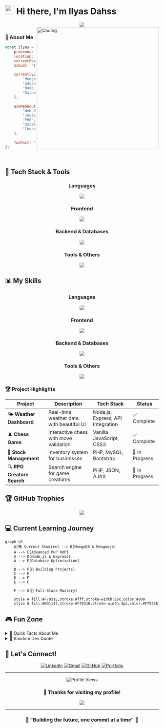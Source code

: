 # <img src="https://raw.githubusercontent.com/MartinHeinz/MartinHeinz/master/wave.gif" width="30px" height="30px" /> Hi there, I'm **Ilyas Dahss**

<div align="center">
  <img src="https://readme-typing-svg.herokuapp.com/?font=Righteous&size=35&center=true&vCenter=true&width=500&height=70&duration=4000&lines=Hi+There!+👋;+I'm+Ilyas+Dahss!;Full-Stack+Developer!;Welcome+to+my+Profile!&color=F7931E" />
</div>

<img align="right" alt="Coding" width="400" src="https://media.giphy.com/media/SWoSkN6DxTszqIKEqv/giphy.gif">

### 💫 About Me

```javascript
const ilyas = {
    pronouns: "He" | "Him",
    location: "Rabat, Morocco 🇲🇦",
    currentFocus: "Full-Stack Development",
    school: "ISTA NTIC Rabat",
    
    currentlyLearning: [
        "MongoDB & Mongoose",
        "Advanced PHP & OOP",
        "Node.js & Express.js",
        "Database Optimization"
    ],
    
    askMeAbout: [
        "Web Development", 
        "JavaScript", 
        "PHP", 
        "Database Design",
        "Chess Strategies ♟️"
    ],
    
    funFact: "I debug with console.log() and I'm proud of it! 🐛"
};
```

<br clear="both">

## 🚀 Tech Stack & Tools

<div align="center">

### Languages
<img src="https://skillicons.dev/icons?i=js,php,html,css,python" />

### Frontend
<img src="https://skillicons.dev/icons?i=react,bootstrap" />

### Backend & Databases  
<img src="https://skillicons.dev/icons?i=nodejs,express,mongodb,mysql,firebase" />

### Tools & Others
<img src="https://skillicons.dev/icons?i=git,github,vscode,figma,postman" />

</div>

## 📊 My Skills

<div align="center">

### Languages
<img src="https://skillicons.dev/icons?i=js,php,html,css,python" />

### Frontend
<img src="https://skillicons.dev/icons?i=react,bootstrap" />

### Backend & Databases  
<img src="https://skillicons.dev/icons?i=nodejs,express,mongodb,mysql,firebase" />

### Tools & Others
<img src="https://skillicons.dev/icons?i=git,github,vscode,figma,postman" />

</div>

### 🏆 Project Highlights

| Project | Description | Tech Stack | Status |
|---------|-------------|------------|--------|
| 🌤️ **Weather Dashboard** | Real-time weather data with beautiful UI | Node.js, Express, API Integration | ✅ Complete |
| ♟️ **Chess Game** | Interactive chess with move validation | Vanilla JavaScript, CSS3 | ✅ Complete |
| 🛒 **Stock Management** | Inventory system for businesses | PHP, MySQL, Bootstrap | 🔄 In Progress |
| 🔍 **RPG Creature Search** | Search engine for game creatures | PHP, JSON, AJAX | 🔄 In Progress |



## 🏆 GitHub Trophies

<div align="center">
  <img src="https://github-profile-trophy.vercel.app/?username=yourusername&theme=tokyonight&no-frame=true&no-bg=true&margin-w=4&row=2&column=4" />
</div>

## 💻 Current Learning Journey

```mermaid
graph LR
    A[📚 Current Studies] --> B[MongoDB & Mongoose]
    A --> C[Advanced PHP OOP]
    A --> D[Node.js & Express]
    A --> E[Database Optimization]
    
    B --> F[🎯 Building Projects]
    C --> F
    D --> F
    E --> F
    
    F --> G[🚀 Full-Stack Mastery]
    
    style A fill:#F7931E,stroke:#fff,stroke-width:2px,color:#000
    style G fill:#0D1117,stroke:#F7931E,stroke-width:3px,color:#F7931E
```

## 🎮 Fun Zone

<details>
<summary>🎯 Quick Facts About Me</summary>

- 🔥 I can solve a Rubik's cube in under 2 minutes
- ♟️ Chess rating: Still climbing! 
- 🌙 Night owl - my best code happens after midnight
- ☕ Coffee dependency level: **MAXIMUM**
- 🎵 Coding playlist: Lo-fi hip hop + epic movie soundtracks
- 💡 Dream project: AI-powered chess tutor

</details>

<details>
<summary>💬 Random Dev Quote</summary>
<br>

<div align="center">
  <img src="https://quotes-github-readme.vercel.app/api?type=horizontal&theme=tokyonight&quote=Code%20is%20like%20humor.%20When%20you%20have%20to%20explain%20it%2C%20it%27s%20bad.&author=Cory%20House" />
</div>

</details>

## 🤝 Let's Connect!

<div align="center">

[![LinkedIn](https://img.shields.io/badge/LinkedIn-0077B5?style=for-the-badge&logo=linkedin&logoColor=white)](https://linkedin.com/in/ilyas-dahss-a08637337)
[![Gmail](https://img.shields.io/badge/Gmail-D14836?style=for-the-badge&logo=gmail&logoColor=white)](mailto:your@email.com)
[![GitHub](https://img.shields.io/badge/GitHub-100000?style=for-the-badge&logo=github&logoColor=white)](https://github.com/yourusername)
[![Portfolio](https://img.shields.io/badge/Portfolio-FF5722?style=for-the-badge&logo=todoist&logoColor=white)](https://yourportfolio.com)

</div>

---

<div align="center">
  <img src="https://komarev.com/ghpvc/?username=yourusername&label=Profile%20Views&color=F7931E&style=flat" alt="Profile Views" />
  
  ### 💖 Thanks for visiting my profile!
  
  <img src="https://raw.githubusercontent.com/Trilokia/Trilokia/379277808c61ef204768a61bbc5d25bc7798ccf1/bottom_header.svg" />
</div>



---

<div align="center">
  <h3>🚀 "Building the future, one commit at a time" 🚀</h3>
</div>
